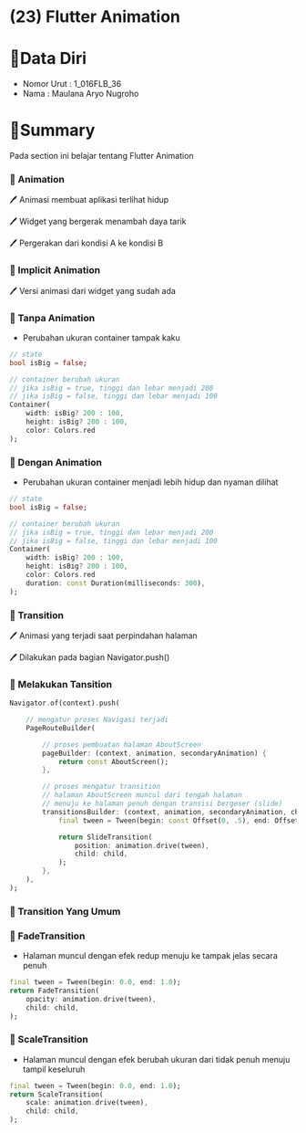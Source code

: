 # (23) Flutter Animation

# 👨Data Diri
- Nomor Urut : 1_016FLB_36
- Nama : Maulana Aryo Nugroho

# 📔Summary
Pada section ini belajar tentang Flutter Animation

### 📘 Animation
🖊️ Animasi membuat aplikasi terlihat hidup

🖊️ Widget yang bergerak menambah daya tarik

🖊️ Pergerakan dari kondisi A ke kondisi B

### 📙 Implicit Animation
🖊️ Versi animasi dari widget yang sudah ada

### 📖 Tanpa Animation
- Perubahan ukuran container tampak kaku
```dart
// state
bool isBig = false;

// container berubah ukuran
// jika isBig = true, tinggi dan lebar menjadi 200
// jika isBig = false, tinggi dan lebar menjadi 100
Container(
    width: isBig? 200 : 100,
    height: isBig? 200 : 100,
    color: Colors.red
);
```
### 📖 Dengan Animation
- Perubahan ukuran container menjadi lebih hidup dan nyaman dilihat
```dart
// state
bool isBig = false;

// container berubah ukuran
// jika isBig = true, tinggi dan lebar menjadi 200
// jika isBig = false, tinggi dan lebar menjadi 100
Container(
    width: isBig? 200 : 100,
    height: isBig? 200 : 100,
    color: Colors.red
    duration: const Duration(milliseconds: 300),
);
```
### 📗 Transition
🖊️ Animasi yang terjadi saat perpindahan halaman

🖊️ Dilakukan pada bagian Navigator.push()

### 📖 Melakukan Tansition
```dart
Navigator.of(context).push(

    // mengatur proses Navigasi terjadi
    PageRouteBuilder(

        // proses pembuatan halaman AboutScreen
        pageBuilder: (context, animation, secondaryAnimation) {
            return const AboutScreen();
        },

        // proses mengatur transition
        // halaman AboutScreen muncul dari tengah halaman
        // menuju ke halaman penuh dengan transisi bergeser (slide)
        transitionsBuilder: (context, animation, secondaryAnimation, child) {
            final tween = Tween(begin: const Offset(0, .5), end: Offset.zero);

            return SlideTransition(
                position: animation.drive(tween),
                child: child,
            );
        },
    ),
);
```
### 📘 Transition Yang Umum

### 📖 FadeTransition
- Halaman muncul dengan efek redup menuju ke tampak jelas secara penuh
```dart
final tween = Tween(begin: 0.0, end: 1.0);
return FadeTransition(
    opacity: animation.drive(tween),
    child: child,
);
```
### 📖 ScaleTransition
- Halaman muncul dengan efek berubah ukuran dari tidak penuh menuju tampil keseluruh
```dart
final tween = Tween(begin: 0.0, end: 1.0);
return ScaleTransition(
    scale: animation.drive(tween),
    child: child,
);
```
